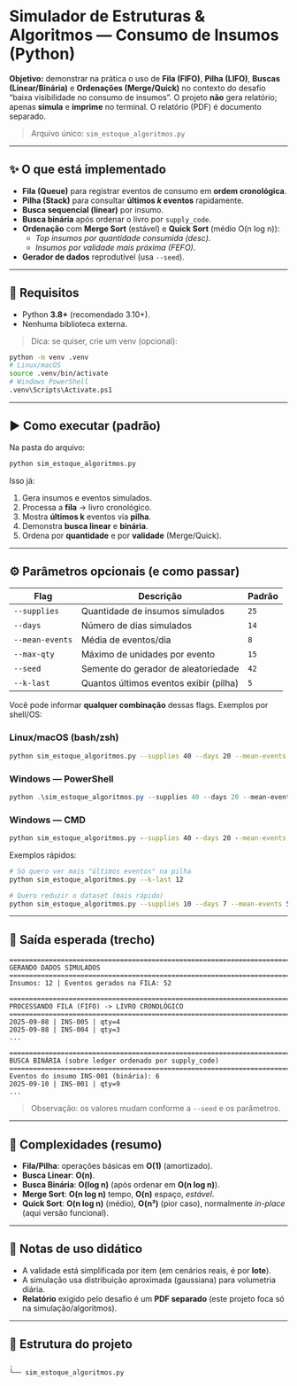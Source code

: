 
# Simulador de Estruturas & Algoritmos — Consumo de Insumos (Python)

**Objetivo:** demonstrar na prática o uso de **Fila (FIFO)**, **Pilha (LIFO)**, **Buscas (Linear/Binária)** e **Ordenações (Merge/Quick)**
no contexto do desafio “baixa visibilidade no consumo de insumos”. O projeto **não** gera relatório; apenas **simula** e **imprime** no terminal.
O relatório (PDF) é documento separado.

> Arquivo único: `sim_estoque_algoritmos.py`

---

## ✨ O que está implementado

- **Fila (Queue)** para registrar eventos de consumo em **ordem cronológica**.
- **Pilha (Stack)** para consultar **últimos _k_ eventos** rapidamente.
- **Busca sequencial (linear)** por insumo.
- **Busca binária** após ordenar o livro por `supply_code`.
- **Ordenação** com **Merge Sort** (estável) e **Quick Sort** (médio O(n log n)):
  - *Top insumos por quantidade consumida (desc)*.
  - *Insumos por validade mais próxima (FEFO)*.
- **Gerador de dados** reprodutível (usa `--seed`).

---

## 🧰 Requisitos
- Python **3.8+** (recomendado 3.10+).
- Nenhuma biblioteca externa.

> Dica: se quiser, crie um venv (opcional):
```bash
python -m venv .venv
# Linux/macOS
source .venv/bin/activate
# Windows PowerShell
.venv\Scripts\Activate.ps1
```

---

## ▶️ Como executar (padrão)

Na pasta do arquivo:

```bash
python sim_estoque_algoritmos.py
```

Isso já:
1) Gera insumos e eventos simulados.
2) Processa a **fila** → livro cronológico.
3) Mostra **últimos k** eventos via **pilha**.
4) Demonstra **busca linear** e **binária**.
5) Ordena por **quantidade** e por **validade** (Merge/Quick).

---

## ⚙️ Parâmetros opcionais (e como passar)

| Flag            | Descrição                                     | Padrão |
|-----------------|-----------------------------------------------|--------|
| `--supplies`    | Quantidade de insumos simulados               | `25`   |
| `--days`        | Número de dias simulados                      | `14`   |
| `--mean-events` | Média de eventos/dia                          | `8`    |
| `--max-qty`     | Máximo de unidades por evento                 | `15`   |
| `--seed`        | Semente do gerador de aleatoriedade           | `42`   |
| `--k-last`      | Quantos últimos eventos exibir (pilha)        | `5`    |

Você pode informar **qualquer combinação** dessas flags. Exemplos por shell/OS:

### Linux/macOS (bash/zsh)
```bash
python sim_estoque_algoritmos.py --supplies 40 --days 20 --mean-events 10 --max-qty 25 --seed 2025 --k-last 8
```

### Windows — PowerShell
```powershell
python .\sim_estoque_algoritmos.py --supplies 40 --days 20 --mean-events 10 --max-qty 25 --seed 2025 --k-last 8
```

### Windows — CMD
```cmd
python sim_estoque_algoritmos.py --supplies 40 --days 20 --mean-events 10 --max-qty 25 --seed 2025 --k-last 8
```

Exemplos rápidos:
```bash
# Só quero ver mais "últimos eventos" na pilha
python sim_estoque_algoritmos.py --k-last 12

# Quero reduzir o dataset (mais rápido)
python sim_estoque_algoritmos.py --supplies 10 --days 7 --mean-events 5 --k-last 5
```

---

## 🧪 Saída esperada (trecho)

```text
========================================================================
GERANDO DADOS SIMULADOS
========================================================================
Insumos: 12 | Eventos gerados na FILA: 52

========================================================================
PROCESSANDO FILA (FIFO) -> LIVRO CRONOLÓGICO
========================================================================
2025-09-08 | INS-005 | qty=4
2025-09-08 | INS-004 | qty=3
...

========================================================================
BUSCA BINÁRIA (sobre ledger ordenado por supply_code)
========================================================================
Eventos do insumo INS-001 (binária): 6
2025-09-10 | INS-001 | qty=9
...
```

> Observação: os valores mudam conforme a `--seed` e os parâmetros.

---

## 🧠 Complexidades (resumo)

- **Fila/Pilha**: operações básicas em **O(1)** (amortizado).
- **Busca Linear**: **O(n)**.
- **Busca Binária**: **O(log n)** (após ordenar em **O(n log n)**).
- **Merge Sort**: **O(n log n)** tempo, **O(n)** espaço, *estável*.
- **Quick Sort**: **O(n log n)** (médio), **O(n²)** (pior caso), normalmente *in-place* (aqui versão funcional).

---

## 🧾 Notas de uso didático

- A validade está simplificada por item (em cenários reais, é por **lote**).
- A simulação usa distribuição aproximada (gaussiana) para volumetria diária.
- **Relatório** exigido pelo desafio é um **PDF separado** (este projeto foca só na simulação/algoritmos).

---

## 📂 Estrutura do projeto
```
.
└── sim_estoque_algoritmos.py
```

